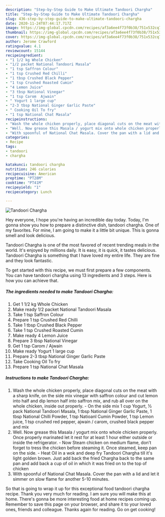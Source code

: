 ```yaml
---
description: "Step-by-Step Guide to Make Ultimate Tandoori Chargha"
title: "Step-by-Step Guide to Make Ultimate Tandoori Chargha"
slug: 436-step-by-step-guide-to-make-ultimate-tandoori-chargha
date: 2020-11-24T07:44:17.717Z
image: https://img-global.cpcdn.com/recipes/af3a6ee4f73f0b38/751x532cq70/tandoori-chargha-recipe-main-photo.jpg
thumbnail: https://img-global.cpcdn.com/recipes/af3a6ee4f73f0b38/751x532cq70/tandoori-chargha-recipe-main-photo.jpg
cover: https://img-global.cpcdn.com/recipes/af3a6ee4f73f0b38/751x532cq70/tandoori-chargha-recipe-main-photo.jpg
author: Jerome Crawford
ratingvalue: 4.1
reviewcount: 15144
recipeingredient:
- "1 1/2 kg Whole Chicken"
- "1/2 packet National Tandoori Masala"
- "1 tsp Saffron Colour"
- "1 tsp Crushed Red Chilli"
- "1 tbsp Crushed Black Pepper"
- "1 tsp Crushed Roasted Cumin"
- "4 Lemon Juice"
- "3 tbsp National Vinegar"
- "1 tsp Carom  Ajwain"
- " Yogurt 1 large cup"
- "2-3 tbsp National Ginger Garlic Paste"
- " Cooking Oil To fry"
- "1 tsp National Chat Masala"
recipeinstructions:
- "Wash the whole chicken properly, place diagonal cuts on the meat with a sharp knife, on the side mix vinegar with saffron colour and cut lemon into half and dip lemon half into saffron mix, and rub all over on the whole chicken, inside out properly. On the side mix 1 cup Yogurt, ½ pack National Tandoori Masala, 1 tbsp National Ginger Garlic Paste, 1 tbsp National Chilli Powder, 1 tsp Natioanl Cumin Powder, 1 tsp Lemon juice, 1 tsp crushed red pepper, ajwain / carom, crushed black pepper and mix"
- "Well. Now grease this Masala / yogurt mix onto whole chicken properly. Once properly marinated let it rest for at least 1 hour either outside or inside the refrigerator. Now Steam chicken on medium flame, don’t forget to tress the chicken before steaming it. Once steamed, keep pan on the side. Heat Oil in a wok and deep fry Tandoori Chargha till it&#39;s light golden brown. Just add back the fried Chargha back to the same pan and add back a cup of oil in which it was fried on to the top of chicken"
- "With spoonful of National Chat Masala. Cover the pan with a lid and let it simmer on slow flame for another 5-10 minutes."
categories:
- Recipe
tags:
- tandoori
- chargha

katakunci: tandoori chargha 
nutrition: 246 calories
recipecuisine: American
preptime: "PT28M"
cooktime: "PT41M"
recipeyield: "1"
recipecategory: Lunch

---
```



![Tandoori Chargha](https://img-global.cpcdn.com/recipes/af3a6ee4f73f0b38/751x532cq70/tandoori-chargha-recipe-main-photo.jpg)

Hey everyone, I hope you're having an incredible day today. Today, I'm gonna show you how to prepare a distinctive dish, tandoori chargha. One of my favorites. For mine, I am going to make it a little bit unique. This is gonna smell and look delicious.

Tandoori Chargha is one of the most favored of recent trending meals in the world. It's enjoyed by millions daily. It is easy, it is quick, it tastes delicious. Tandoori Chargha is something that I have loved my entire life. They are fine and they look fantastic.




To get started with this recipe, we must first prepare a few components. You can have tandoori chargha using 13 ingredients and 3 steps. Here is how you can achieve that.

<!--inarticleads1-->

##### The ingredients needed to make Tandoori Chargha:

1. Get 1 1/2 kg Whole Chicken
1. Make ready 1/2 packet National Tandoori Masala
1. Take 1 tsp Saffron Colour
1. Prepare 1 tsp Crushed Red Chilli
1. Take 1 tbsp Crushed Black Pepper
1. Take 1 tsp Crushed Roasted Cumin
1. Make ready 4 Lemon Juice
1. Prepare 3 tbsp National Vinegar
1. Get 1 tsp Carom / Ajwain
1. Make ready  Yogurt 1 large cup
1. Prepare 2-3 tbsp National Ginger Garlic Paste
1. Take  Cooking Oil To fry
1. Prepare 1 tsp National Chat Masala




<!--inarticleads2-->

##### Instructions to make Tandoori Chargha:

1. Wash the whole chicken properly, place diagonal cuts on the meat with a sharp knife, on the side mix vinegar with saffron colour and cut lemon into half and dip lemon half into saffron mix, and rub all over on the whole chicken, inside out properly. - On the side mix 1 cup Yogurt, ½ pack National Tandoori Masala, 1 tbsp National Ginger Garlic Paste, 1 tbsp National Chilli Powder, 1 tsp Natioanl Cumin Powder, 1 tsp Lemon juice, 1 tsp crushed red pepper, ajwain / carom, crushed black pepper and mix
1. Well. Now grease this Masala / yogurt mix onto whole chicken properly. Once properly marinated let it rest for at least 1 hour either outside or inside the refrigerator. - Now Steam chicken on medium flame, don’t forget to tress the chicken before steaming it. Once steamed, keep pan on the side. - Heat Oil in a wok and deep fry Tandoori Chargha till it&#39;s light golden brown. Just add back the fried Chargha back to the same pan and add back a cup of oil in which it was fried on to the top of chicken
1. With spoonful of National Chat Masala. Cover the pan with a lid and let it simmer on slow flame for another 5-10 minutes.




So that is going to wrap it up for this exceptional food tandoori chargha recipe. Thank you very much for reading. I am sure you will make this at home. There's gonna be more interesting food at home recipes coming up. Remember to save this page on your browser, and share it to your loved ones, friends and colleague. Thanks again for reading. Go on get cooking!
